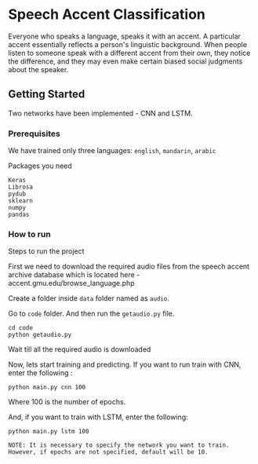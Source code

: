 # Speech Accent Classification

Everyone who speaks a language, speaks it with an accent. A particular accent essentially reflects a person's linguistic background. When people listen to someone speak with a different accent from their own, they notice the difference, and they may even make certain biased social judgments about the speaker.


## Getting Started

Two networks have been implemented - CNN and LSTM.

### Prerequisites

We have trained only three languages: `english`, `mandarin`, `arabic`

Packages you need

```
Keras
Librosa
pydub
sklearn
numpy
pandas
```

### How to run

Steps to run the project

First we need to download the required audio files from the speech accent archive database which is located here - accent.gmu.edu/browse_language.php

Create a folder inside `data` folder named as `audio`.

Go to `code` folder. And then run the `getaudio.py` file. 
```
cd code
python getaudio.py
```
Wait till all the required audio is downloaded

Now, lets start training and predicting.
If you want to run train with CNN, enter the following :
```
python main.py cnn 100
```
Where 100 is the number of epochs. 

And, if you want to train with LSTM, enter the following:
```
python main.py lstm 100
```

`NOTE: It is necessary to specify the network you want to train. However, if epochs are not specified, default will be 10.`



